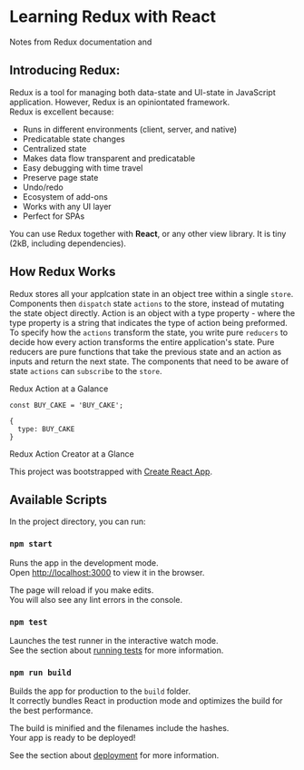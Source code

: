 # Learning Redux with React
Notes from Redux documentation and 

## Introducing Redux:
Redux is a tool for managing both data-state and UI-state in JavaScript application. However, Redux is an opiniontated framework.  
Redux is excellent because:
* Runs in different environments (client, server, and native)
* Predicatable state changes
* Centralized state
* Makes data flow transparent and predicatable 
* Easy debugging with time travel
* Preserve page state
* Undo/redo
* Ecosystem of add-ons 
* Works with any UI layer 
* Perfect for SPAs 

You can use Redux together with **React**, or any other view library. It is tiny (2kB, including dependencies). 

## How Redux Works
Redux stores all your applcation state in an object tree within a single `store`. Components then `dispatch` state `actions` to the store, instead of mutating the state object directly. Action is an object with a type property - where the type property is a string that indicates the type of action being preformed. To specify how the `actions` transform the state, you write pure `reducers` to decide how every action transforms the entire application's state. Pure reducers are pure functions that take the previous state and an action as inputs and return the next state. The components that need to be aware of state `actions` can `subscribe` to the `store`.   

Redux Action at a Galance
```
const BUY_CAKE = 'BUY_CAKE';

{
  type: BUY_CAKE
}
```
Redux Action Creator at a Glance

This project was bootstrapped with [Create React App](https://github.com/facebook/create-react-app).

## Available Scripts

In the project directory, you can run:

### `npm start`

Runs the app in the development mode.<br />
Open [http://localhost:3000](http://localhost:3000) to view it in the browser.

The page will reload if you make edits.<br />
You will also see any lint errors in the console.

### `npm test`

Launches the test runner in the interactive watch mode.<br />
See the section about [running tests](https://facebook.github.io/create-react-app/docs/running-tests) for more information.

### `npm run build`

Builds the app for production to the `build` folder.<br />
It correctly bundles React in production mode and optimizes the build for the best performance.

The build is minified and the filenames include the hashes.<br />
Your app is ready to be deployed!

See the section about [deployment](https://facebook.github.io/create-react-app/docs/deployment) for more information.
